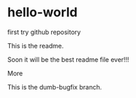 # hello-world
first try github repository

This is the readme.

Soon it will be the best readme file ever!!!

More

This is the dumb-bugfix branch.
